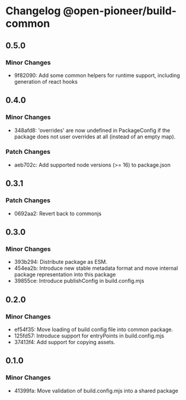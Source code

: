 # Changelog @open-pioneer/build-common

## 0.5.0

### Minor Changes

-   9f82090: Add some common helpers for runtime support, including generation of react hooks

## 0.4.0

### Minor Changes

-   348afd8: 'overrides' are now undefined in PackageConfig if the package does not user overrides at all (instead of an empty map).

### Patch Changes

-   aeb702c: Add supported node versions (>= 16) to package.json

## 0.3.1

### Patch Changes

-   0692aa2: Revert back to commonjs

## 0.3.0

### Minor Changes

-   393b294: Distribute package as ESM.
-   454ea2b: Introduce new stable metadata format and move internal package representation into this package
-   39855ce: Introduce publishConfig in build.config.mjs

## 0.2.0

### Minor Changes

-   ef54f35: Move loading of build config file into common package.
-   125fd57: Introduce support for entryPoints in build.config.mjs
-   37413f4: Add support for copying assets.

## 0.1.0

### Minor Changes

-   41399fa: Move validation of build.config.mjs into a shared package
